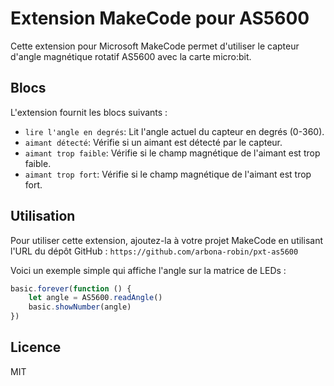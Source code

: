 # Extension MakeCode pour AS5600

Cette extension pour Microsoft MakeCode permet d'utiliser le capteur d'angle magnétique rotatif AS5600 avec la carte micro:bit.

## Blocs

L'extension fournit les blocs suivants :

*   `lire l'angle en degrés`: Lit l'angle actuel du capteur en degrés (0-360).
*   `aimant détecté`: Vérifie si un aimant est détecté par le capteur.
*   `aimant trop faible`: Vérifie si le champ magnétique de l'aimant est trop faible.
*   `aimant trop fort`: Vérifie si le champ magnétique de l'aimant est trop fort.

## Utilisation

Pour utiliser cette extension, ajoutez-la à votre projet MakeCode en utilisant l'URL du dépôt GitHub : `https://github.com/arbona-robin/pxt-as5600`

Voici un exemple simple qui affiche l'angle sur la matrice de LEDs :

```typescript
basic.forever(function () {
    let angle = AS5600.readAngle()
    basic.showNumber(angle)
})
```

## Licence

MIT
